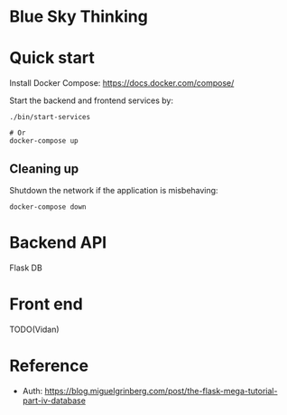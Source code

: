 # Blue Sky Thinking

# Quick start
Install Docker Compose: https://docs.docker.com/compose/

Start the backend and frontend services by:
```shell
./bin/start-services

# Or
docker-compose up
```

## Cleaning up

Shutdown the network if the application is misbehaving:

```shell
docker-compose down
```

# Backend API

Flask DB

# Front end
TODO(Vidan)

# Reference
- Auth: https://blog.miguelgrinberg.com/post/the-flask-mega-tutorial-part-iv-database
